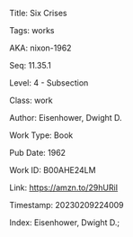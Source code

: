 Title:  Six Crises

Tags:   works

AKA:    nixon-1962

Seq:    11.35.1

Level:  4 - Subsection

Class:  work

Author: Eisenhower, Dwight D.

Work Type: Book

Pub Date: 1962

Work ID: B00AHE24LM

Link:   https://amzn.to/29hURiI

Timestamp: 20230209224009

Index:  Eisenhower, Dwight D.; 
